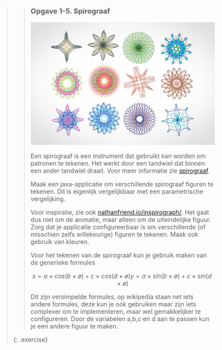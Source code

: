 >> ### Opgave 1-5. Spirograaf
>>
>> ![spirograaf](images/week01/spirograaf.jpg)
>>
>> Een spirograaf is een instrument dat gebruikt kan worden om patronen te tekenen. Het werkt door een tandwiel dat binnen een ander tandwiel draait. Voor meer informatie zie [spirograaf](https://nl.wikipedia.org/wiki/Spirograaf).
>>
>> Maak een java-applicatie om verschillende spirograaf figuren te tekenen. Dit is eigenlijk vergelijkbaar met een parametrische vergelijking.
>>
>> Voor inspiratie, zie ook [nathanfriend.io/inspirograph/](http://nathanfriend.io/inspirograph/). Het gaat dus niet om de animatie, maar alleen om de uiteindelijke figuur. Zorg dat je applicatie configureerbaar is om verschillende (of misschien zelfs willekeurige) figuren te tekenen. Maak ook gebruik van kleuren.
>>
>> Voor het tekenen van de spirograaf kun je gebruik maken van de generieke formules
>>
>> ```math
>> x = a × cos(b × ø) + c × cos(d × ø)
>> y = a × sin(b × ø) + c × sin(d × ø)
>> ```
>>
>> Dit zijn versimpelde formules, op wikipedia staan net iets andere formules, deze kun je ook gebruiken maar zijn iets complexer om te implementeren, maar wel gemakkelijker te configureren. Door de variabelen a,b,c en d aan te passen kun je een andere figuur te maken.
>>
>{: .exercise}